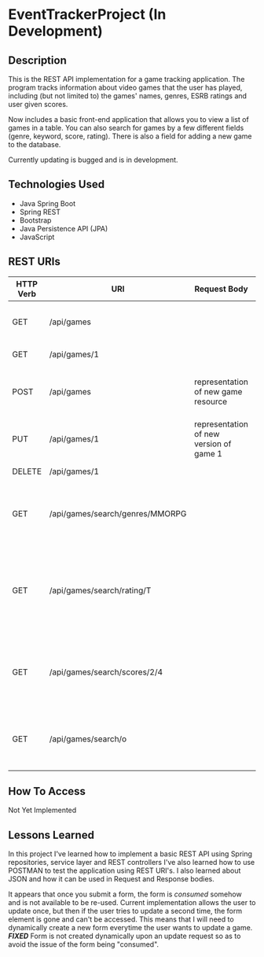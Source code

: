 # EventTrackerProject (In Development)

## Description

This is the REST API implementation for a game tracking application. The program tracks information about video games that the user has played, including (but not limited to) the games' names, genres, ESRB ratings and user given scores.

Now includes a basic front-end application that allows you to view a list of games in a table. You can also search for games by a few different fields (genre, keyword, score, rating). There is also a field for adding a new game to the database. 

Currently updating is bugged and is in development.

## Technologies Used

- Java Spring Boot
- Spring REST
- Bootstrap
- Java Persistence API (JPA)
- JavaScript


## REST URIs
|HTTP Verb | URI | Request Body | Response Body | Purpose | Status Codes |
|----------|-----|------------ | -------------- | ------- | ------------
|GET |/api/games|           | Retrieves a collection of all games| collection endpoint| 200 |
|GET |/api/games/1|       | game 1| retrieve endpoint | 200, 404 |
|POST |/api/games |representation of new game resource |description of the result of the operation | create endpoint | 201, 400 |
|PUT |/api/games/1 |representation of new version of game 1 | | update endpoint | 200, 404, 400 |
|DELETE |/api/games/1 | | | | delete routes| 204, 404, 400 |
|GET |/api/games/search/genres/MMORPG| |collection of all games with genre of MMORPG | collection endpoint| 200 |
|GET |/api/games/search/rating/T | | |collection of all games with ESRB rating of T collection endpoint | 200 |
|GET |/api/games/search/scores/2/4 | |collection of all games with user score between 2 and 4 | collection endpoint | 200 |
|GET |/api/games/search/o | |collection of all games that have the letter 'o' in their name | collection endpoint| 200 |


## How To Access

Not Yet Implemented

## Lessons Learned

In this project I've learned how to implement a basic REST API using Spring repositories, service layer and REST controllers I've also learned how to use POSTMAN to test the application using REST URI's. I also learned about JSON and how it can be used in Request and Response bodies.

It appears that once you submit a form, the form is *consumed* somehow and is not available to be re-used. Current implementation allows the user to update once, but then if the user tries to update a second time, the form element is gone and can't be accessed. This means that I will need to dynamically create a new form everytime the user wants to update a game. ***FIXED*** Form is not created dynamically upon an update request so as to avoid the issue of the form being "consumed".


